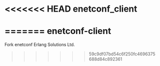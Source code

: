 <<<<<<< HEAD
enetconf_client
===============
=======
enetconf-client
===============

Fork enetconf Erlang Solutions Ltd.
>>>>>>> 59c9df07bd54c6f250fc4696375688d84c892361
